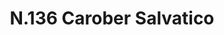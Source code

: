 ---
title: "N.136 Carober Salvatico"
permalink: "/edition/plant136/"
plant-name: "N.136 Carober Salvatico"
plant-number: "136"
plant-xml: "/assets/xml/plant136.xml"
plant-img1: "/assets/img/plant136_verso.jpg"
plant-img2: "/assets/img/plant136.jpg"
plant-title: "N.136 Carober Salvatico"
plant-wfo-link: "http://www.worldfloraonline.org/taxon/wfo-0000213642"
plant-kew-link: "https://powo.science.kew.org/taxon/urn:lsid:ipni.org:names:485691-1"
plant-taxon-content: "Cercis Siliquastrum L."
layout: single-xml
---